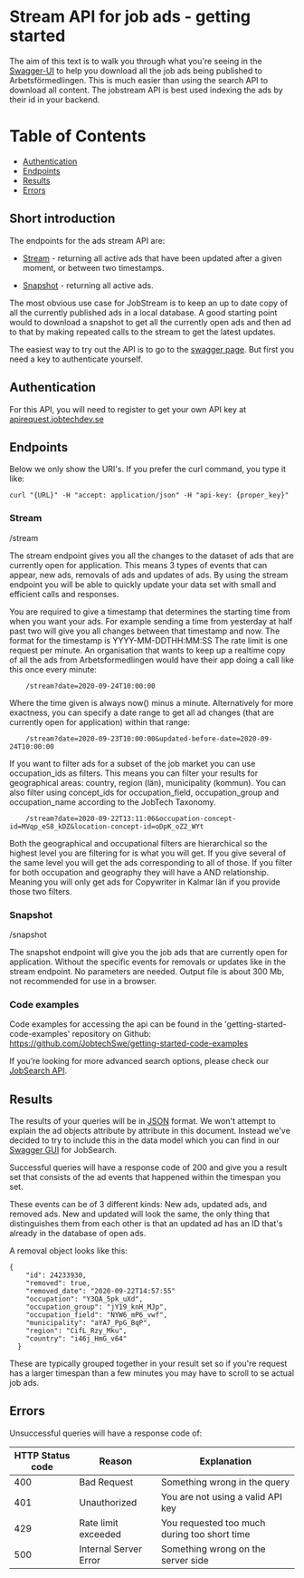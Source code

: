 # Stream API for job ads - getting started

The aim of this text is to walk you through what you're seeing in the [Swagger-UI](https://jobstream.api.jobtechdev.se) to help you download all the job ads being published to Arbetsförmedlingen. This is much easier than using the search API to download all content. The jobstream API is best used indexing the ads by their id in your backend.

# Table of Contents
* [Authentication](#Authentication)
* [Endpoints](#Endpoints)
* [Results](#Results)
* [Errors](#Errors)



## Short introduction

The endpoints for the ads stream API are:

* [Stream](#Stream) - returning all active ads that have been updated after a given moment, or between two timestamps.

* [Snapshot](#Snapshot) - returning all active ads.

The most obvious use case for JobStream is to keep an up to date copy of all the currently published ads in a local database. A good starting point would to download a snapshot to get all the currently open ads and then ad to that by making repeated calls to the stream to get the latest updates.  

The easiest way to try out the API is to go to the [swagger page](https://jobstream.api.jobtechdev.se/).
But first you need a key to authenticate yourself.

## Authentication
For this API, you will need to register to get your own API key at [apirequest.jobtechdev.se](https://apirequest.jobtechdev.se)

## Endpoints
Below we only show the URI's. If you prefer the curl command, you type it like:

	curl "{URL}" -H "accept: application/json" -H "api-key: {proper_key}"
	
### Stream 
/stream

The stream endpoint gives you all the changes to the dataset of ads that are currently open for application. This means 3 types of events that can appear, new ads, removals of ads and updates of ads. By using the stream endpoint you will be able to quickly update your data set with small and efficient calls and responses. 
	
You are required to give a timestamp that determines the starting time from when you want your ads. For example sending a time from yesterday at half past two will give you all changes between that timestamp and now. The format for the timestamp is YYYY-MM-DDTHH:MM:SS The rate limit is one request per minute. An organisation that wants to keep up a realtime copy of all the ads from Arbetsformedlingen would have their app doing a call like this once every minute: 

    	/stream?date=2020-09-24T10:00:00

Where the time given is always now() minus a minute.
Alternatively for more exactness, you can specify a date range to get all ad changes (that are currently open for application) within that range: 
    
    	/stream?date=2020-09-23T10:00:00&updated-before-date=2020-09-24T10:00:00
	
If you want to filter ads for a subset of the job market you can use occupation_ids as filters. This means you can filter your results for geographical areas: country, region (län), municipality (kommun). You can also filter using concept_ids for occupation_field, occupation_group and occupation_name according to the JobTech Taxonomy.

    	/stream?date=2020-09-22T13:11:06&occupation-concept-id=MVqp_eS8_kDZ&location-concept-id=oDpK_oZ2_WYt
	
Both the geographical and occupational filters are hierarchical so the highest level you are filtering for is what you will get. If you give several of the same level you will get the ads corresponding to all of those. If you filter for both occupation and geography they will have a AND relationship. Meaning you will only get ads for Copywriter in Kalmar län if you provide those two filters.  


### Snapshot
/snapshot

The snapshot endpoint will give you the job ads that are currently open for application. Without the specific events for removals or updates like in the stream endpoint. No parameters are needed. Output file is about 300 Mb, not recommended for use in a browser.
	
### Code examples
Code examples for accessing the api can be found in the 'getting-started-code-examples' repository on Github: 
https://github.com/JobtechSwe/getting-started-code-examples


	
If you’re looking for more advanced search options, please check our [JobSearch API](https://jobtechdev.se/docs/apis/jobsearch/).

## Results
The results of your queries will be in [JSON](https://en.wikipedia.org/wiki/JSON) format. We won't attempt to explain the ad objects attribute by attribute in this document. Instead we've decided to try to include this in the data model which you can find in our [Swagger GUI](https://jobsearch.api.jobtechdev.se) for JobSearch.

Successful queries will have a response code of 200 and give you a result set that consists of the ad events that happened within the timespan you set. 

These events can be of 3 different kinds: New ads, updated ads, and removed ads. New and updated will look the same, the only thing that distinguishes them from each other is that an updated ad has an ID that's already in the database of open ads. 

A removal object looks like this:

	{
	    "id": 24233930,
	    "removed": true,
	    "removed_date": "2020-09-22T14:57:55"
	    "occupation": "Y3QA_5pk_uXd",
	    "occupation_group": "jY19_knH_MJp",
	    "occupation_field": "NYW6_mP6_vwf",
	    "municipality": "aYA7_PpG_BqP",
	    "region": "CifL_Rzy_Mku",
	    "country": "i46j_HmG_v64"
	  }

These are typically grouped together in your result set so if you're request has a larger timespan than a few minutes you may have to scroll to se actual job ads.

## Errors
Unsuccessful queries will have a response code of:

| HTTP Status code | Reason | Explanation |
| ------------- | ------------- | -------------|
| 400 | Bad Request | Something wrong in the query |
| 401 | Unauthorized | You are not using a valid API key |
| 429 | Rate limit exceeded | You requested too much during too short time |
| 500 | Internal Server Error | Something wrong on the server side |

